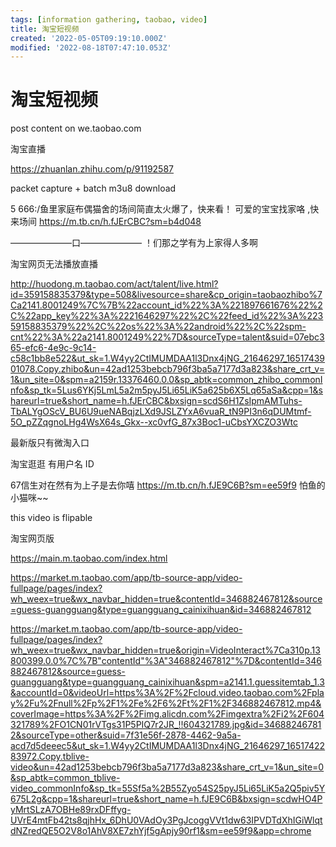 ```yaml
---
tags: [information gathering, taobao, video]
title: 淘宝短视频
created: '2022-05-05T09:19:10.000Z'
modified: '2022-08-18T07:47:10.053Z'
---
```


# 淘宝短视频

post content on we.taobao.com

淘宝直播

https://zhuanlan.zhihu.com/p/91192587

packet capture + batch m3u8 download 

5 666:/鱼里家庭布偶猫舍的场间简直太火爆了，快来看！
可爱的宝宝找家咯 ,快来场间  https://m.tb.cn/h.fJErCBC?sm=b4d048

———————口———————
！们那之学有为上家得人多啊

淘宝网页无法播放直播

http://huodong.m.taobao.com/act/talent/live.html?id=359158835379&type=508&livesource=share&cp_origin=taobaozhibo%7Ca2141.8001249%7C%7B%22account_id%22%3A%221897661676%22%2C%22app_key%22%3A%2221646297%22%2C%22feed_id%22%3A%22359158835379%22%2C%22os%22%3A%22android%22%2C%22spm-cnt%22%3A%22a2141.8001249%22%7D&sourceType=talent&suid=07ebc365-efc6-4e9c-9c14-c58c1bb8e522&ut_sk=1.W4yy2CtIMUMDAA1l3Dnx4jNG_21646297_1651743901078.Copy.zhibo&un=42ad1253bebcb796f3ba5a7177d3a823&share_crt_v=1&un_site=0&spm=a2159r.13376460.0.0&sp_abtk=common_zhibo_commonInfo&sp_tk=5Lus6YKj5LmL5a2m5pyJ5Li65LiK5a625b6X5Lq65aSa&cpp=1&shareurl=true&short_name=h.fJErCBC&bxsign=scdS6H1ZsIpmAMTuhs-TbALYgOScV_BU6U9ueNABqjzLXd9JSLZYxA6vuaR_tN9PI3n6qDUMtmf-5O_pZZqgnoLHg4WsX64s_Gkx--xc0vfG_87x3Boc1-uCbsYXCZO3Wtc

最新版只有微淘入口

淘宝逛逛 有用户名 ID

67信生对在然有为上子是去你嘻 https://m.tb.cn/h.fJE9C6B?sm=ee59f9  怕鱼的小猫咪~~

this video is flipable

淘宝网页版

https://main.m.taobao.com/index.html

https://market.m.taobao.com/app/tb-source-app/video-fullpage/pages/index?wh_weex=true&wx_navbar_hidden=true&contentId=346882467812&source=guess-guangguang&type=guangguang_cainixihuan&id=346882467812

https://market.m.taobao.com/app/tb-source-app/video-fullpage/pages/index?wh_weex=true&wx_navbar_hidden=true&origin=VideoInteract%7Ca310p.13800399.0.0%7C%7B"contentId"%3A"346882467812"%7D&contentId=346882467812&source=guess-guangguang&type=guangguang_cainixihuan&spm=a2141.1.guessitemtab_1.3&accountId=0&videoUrl=https%3A%2F%2Fcloud.video.taobao.com%2Fplay%2Fu%2Fnull%2Fp%2F1%2Fe%2F6%2Ft%2F1%2F346882467812.mp4&coverImage=https%3A%2F%2Fimg.alicdn.com%2Fimgextra%2Fi2%2F604321789%2FO1CN01rVTgs31P5PIQ7r2JR_!!604321789.jpg&id=346882467812&sourceType=other&suid=7f31e56f-2878-4462-9a5a-acd7d5deeec5&ut_sk=1.W4yy2CtIMUMDAA1l3Dnx4jNG_21646297_1651742283972.Copy.tblive-video&un=42ad1253bebcb796f3ba5a7177d3a823&share_crt_v=1&un_site=0&sp_abtk=common_tblive-video_commonInfo&sp_tk=55Sf5a%2B55Zyo54S25pyJ5Li65LiK5a2Q5piv5Y675L2g&cpp=1&shareurl=true&short_name=h.fJE9C6B&bxsign=scdwHO4PyMrtSLzA7OBHe89rxDFffyg-UVrE4mtFb42ts8qjhHx_6DhU0VAdOy3PgJcoggVVt1dw63IPVDTdXhIGiWlqtdNZredQE5O2V8o1AhV8XE7zhYjf5gApjy90rf1&sm=ee59f9&app=chrome

